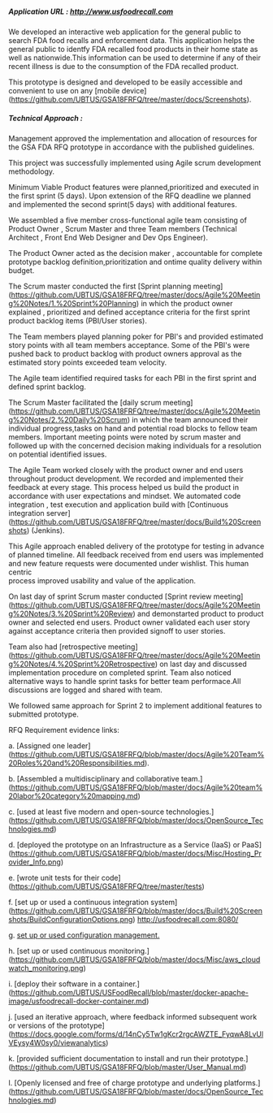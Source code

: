 ##### Application URL : http://www.usfoodrecall.com

We developed an interactive web application for the general public to search FDA food recalls and enforcement data.
This application helps the general public to identfy FDA recalled food products in their home state as well as nationwide.This 
information can be used to determine if any of their recent illness is due to the consumption of the FDA recalled product.

This prototype is designed and developed to be easily accessible and convenient to use on any [mobile device] (https://github.com/UBTUS/GSA18FRFQ/tree/master/docs/Screenshots). 

##### Technical Approach :

Management approved the implementation and allocation of resources for the GSA FDA RFQ prototype in accordance with the published guidelines. 

This project was successfully implemented using Agile scrum development methodology. 

Minimum Viable Product features were planned,prioritized and executed in the first sprint (5 days). 
Upon extension of the RFQ deadline we planned and implemented the second sprint(5 days) with additional features.

We assembled a five member cross-functional agile team consisting of Product Owner , Scrum Master and three Team members 
(Technical Architect , Front End Web Designer and Dev Ops Engineer). 

The Product Owner acted as the decision maker , accountable for complete prototype backlog definition,prioritization and ontime quality delivery within budget.

The Scrum master conducted  the first [Sprint planning meeting] (https://github.com/UBTUS/GSA18FRFQ/tree/master/docs/Agile%20Meeting%20Notes/1.%20Sprint%20Planning) 
in which the product owner explained , prioritized and defined acceptance criteria for the first sprint product backlog items (PBI/User stories).

The Team members played planning poker for PBI's and provided estimated story points with all team members acceptance. 
Some of the PBI's were pushed back to product backlog with product owners approval as the estimated story points exceeded team velocity.

The Agile team identified required tasks for each PBI in the first sprint and defined sprint backlog.

The Scrum Master facilitated the [daily scrum meeting] (https://github.com/UBTUS/GSA18FRFQ/tree/master/docs/Agile%20Meeting%20Notes/2.%20Daily%20Scrum) in which the team announced their individual progress,tasks on hand and potential road blocks 
to fellow team members. Important meeting points were noted by scrum master and followed up with the concerned decision making individuals for a resolution on potential identified issues.

The Agile Team worked closely with the product owner and end users throughout product development. 
We recorded and implemented their feedback at every stage. This process helped us build
the product in accordance with user expectations and mindset. We automated code integration , test execution and application 
build with [Continuous integration server] (https://github.com/UBTUS/GSA18FRFQ/tree/master/docs/Build%20Screenshots) (Jenkins).

This Agile approach enabled delivery of the prototype for testing in advance of planned timeline. 
All feedback received from end users was implemented and new feature requests were documented under wishlist. This human centric  
process improved usability and value of the application.

On last day of sprint Scrum master conducted [Sprint review meeting] (https://github.com/UBTUS/GSA18FRFQ/tree/master/docs/Agile%20Meeting%20Notes/3.%20Sprint%20Review) and demonstarted product to product owner and selected end users. Product owner
validated each user story against acceptance criteria then provided signoff to user stories. 

Team also had [retrospective meeting] (https://github.com/UBTUS/GSA18FRFQ/tree/master/docs/Agile%20Meeting%20Notes/4.%20Sprint%20Retrospective) on last day and discussed implementation procedure on completed sprint.
Team also noticed alternative ways to handle sprint tasks for better team performace.All discussions are logged and shared with team.


We followed same approach for Sprint 2 to implement additional features to submitted prototype.


RFQ Requirement evidence links:

a. [Assigned one leader] (https://github.com/UBTUS/GSA18FRFQ/blob/master/docs/Agile%20Team%20Roles%20and%20Responsibilities.md).

b. [Assembled a multidisciplinary and collaborative team.] (https://github.com/UBTUS/GSA18FRFQ/blob/master/docs/Agile%20team%20labor%20category%20mapping.md)

c. [used at least five modern and open-source technologies.] (https://github.com/UBTUS/GSA18FRFQ/blob/master/docs/OpenSource_Technologies.md)

d. [deployed the prototype on an Infrastructure as a Service (IaaS) or PaaS] (https://github.com/UBTUS/GSA18FRFQ/blob/master/docs/Misc/Hosting_Provider_Info.png)

e. [wrote unit tests for their code] (https://github.com/UBTUS/GSA18FRFQ/tree/master/tests)

f. [set up or used a continuous integration system] (https://github.com/UBTUS/GSA18FRFQ/blob/master/docs/Build%20Screenshots/BuildConfigurationOptions.png) http://usfoodrecall.com:8080/
 
g. [set up or used configuration management.](https://github.com/UBTUS/USFoodRecall/blob/master/fabfile.py)

h. [set up or used continuous monitoring.] (https://github.com/UBTUS/GSA18FRFQ/blob/master/docs/Misc/aws_cloudwatch_monitoring.png)

i. [deploy their software in a container.] (https://github.com/UBTUS/USFoodRecall/blob/master/docker-apache-image/usfoodrecall-docker-container.md)

j. [used an iterative approach, where feedback informed subsequent work or versions of the prototype] (https://docs.google.com/forms/d/14nCy5Tw1gKcr2rgcAWZTE_FyqwA8LvUlVEysy4W0sy0/viewanalytics)

k. [provided sufficient documentation to install and run their prototype.] (https://github.com/UBTUS/GSA18FRFQ/blob/master/User_Manual.md)

l. [Openly licensed and free of charge prototype and underlying platforms.] (https://github.com/UBTUS/GSA18FRFQ/blob/master/docs/OpenSource_Technologies.md)